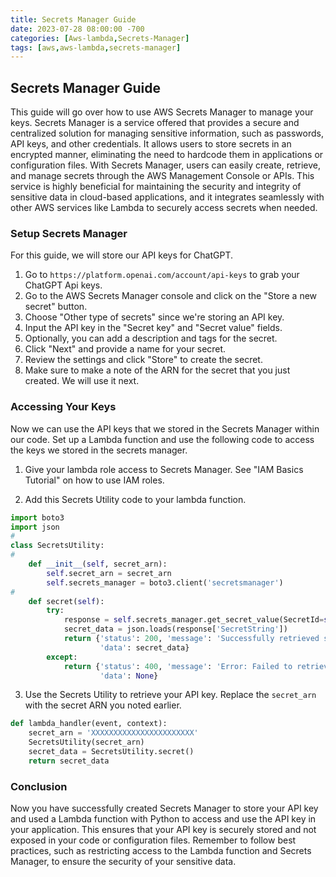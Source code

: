 ```yaml
---
title: Secrets Manager Guide
date: 2023-07-28 08:00:00 -700
categories: [Aws-lambda,Secrets-Manager]
tags: [aws,aws-lambda,secrets-manager]
---
```


## Secrets Manager Guide
This guide will go over how to use AWS Secrets Manager to manage your keys. Secrets Manager is a service offered that provides a secure and centralized solution for managing sensitive information, such as passwords, API keys, and other credentials. It allows users to store secrets in an encrypted manner, eliminating the need to hardcode them in applications or configuration files. With Secrets Manager, users can easily create, retrieve, and manage secrets through the AWS Management Console or APIs. This service is highly beneficial for maintaining the security and integrity of sensitive data in cloud-based applications, and it integrates seamlessly with other AWS services like Lambda to securely access secrets when needed.

### Setup Secrets Manager
For this guide, we will store our API keys for ChatGPT.
1. Go to ```https://platform.openai.com/account/api-keys``` to grab your ChatGPT Api keys.
2. Go to the AWS Secrets Manager console and click on the "Store a new secret" button.
3. Choose "Other type of secrets" since we're storing an API key.
4. Input the API key in the "Secret key" and "Secret value" fields.
5. Optionally, you can add a description and tags for the secret.
6. Click "Next" and provide a name for your secret.
7. Review the settings and click "Store" to create the secret.
8. Make sure to make a note of the ARN for the secret that you just created. We will use it next.

### Accessing Your Keys
Now we can use the API keys that we stored in the Secrets Manager within our code. Set up a Lambda function and use the following code to access the keys we stored in the secrets manager.

1. Give your lambda role access to Secrets Manager. See "IAM Basics Tutorial" on how to use IAM roles.

2. Add this Secrets Utility code to your lambda function.
```python
import boto3
import json
#
class SecretsUtility:
#
	def __init__(self, secret_arn):
		self.secret_arn = secret_arn
		self.secrets_manager = boto3.client('secretsmanager')
#
	def secret(self):
		try:
			response = self.secrets_manager.get_secret_value(SecretId=self.secret_arn)
			secret_data = json.loads(response['SecretString'])
			return {'status': 200, 'message': 'Successfully retrieved secret.',
					'data': secret_data}
		except:
			return {'status': 400, 'message': 'Error: Failed to retrieved secret.',
					'data': None}
```

3. Use the Secrets Utility to retrieve your API key. Replace the ```secret_arn``` with the secret ARN you noted earlier.
```python
def lambda_handler(event, context):
	secret_arn = 'XXXXXXXXXXXXXXXXXXXXXXX'
	SecretsUtility(secret_arn)
	secret_data = SecretsUtility.secret()
	return secret_data
```

### Conclusion
Now you have successfully created Secrets Manager to store your API key and used a Lambda function with Python to access and use the API key in your application. This ensures that your API key is securely stored and not exposed in your code or configuration files. Remember to follow best practices, such as restricting access to the Lambda function and Secrets Manager, to ensure the security of your sensitive data.